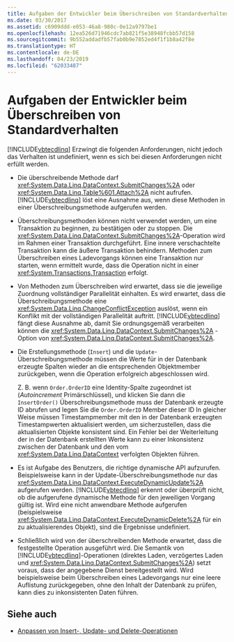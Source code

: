 ```yaml
---
title: Aufgaben der Entwickler beim Überschreiben von Standardverhalten
ms.date: 03/30/2017
ms.assetid: c6909ddd-e053-46a8-980c-0e12a9797be1
ms.openlocfilehash: 12ea526d71946cdc7ab821f5e38948fcbb57d158
ms.sourcegitcommit: 9b552addadfb57fab0b9e7852ed4f1f1b8a42f8e
ms.translationtype: HT
ms.contentlocale: de-DE
ms.lasthandoff: 04/23/2019
ms.locfileid: "62033487"
---
```

# <a name="responsibilities-of-the-developer-in-overriding-default-behavior"></a>Aufgaben der Entwickler beim Überschreiben von Standardverhalten
[!INCLUDE[vbtecdlinq](../../../../../../includes/vbtecdlinq-md.md)] Erzwingt die folgenden Anforderungen, nicht jedoch das Verhalten ist undefiniert, wenn es sich bei diesen Anforderungen nicht erfüllt werden.  
  
- Die überschreibende Methode darf <xref:System.Data.Linq.DataContext.SubmitChanges%2A> oder <xref:System.Data.Linq.Table%601.Attach%2A> nicht aufrufen. [!INCLUDE[vbtecdlinq](../../../../../../includes/vbtecdlinq-md.md)] löst eine Ausnahme aus, wenn diese Methoden in einer Überschreibungsmethode aufgerufen werden.  
  
- Überschreibungsmethoden können nicht verwendet werden, um eine Transaktion zu beginnen, zu bestätigen oder zu stoppen. Die <xref:System.Data.Linq.DataContext.SubmitChanges%2A>-Operation wird im Rahmen einer Transaktion durchgeführt. Eine innere verschachtelte Transaktion kann die äußere Transaktion behindern. Methoden zum Überschreiben eines Ladevorgangs können eine Transaktion nur starten, wenn ermittelt wurde, dass die Operation nicht in einer <xref:System.Transactions.Transaction> erfolgt.  
  
- Von Methoden zum Überschreiben wird erwartet, dass sie die jeweilige Zuordnung vollständiger Parallelität einhalten. Es wird erwartet, dass die Überschreibungsmethode eine <xref:System.Data.Linq.ChangeConflictException> auslöst, wenn ein Konflikt mit der vollständigen Parallelität auftritt. [!INCLUDE[vbtecdlinq](../../../../../../includes/vbtecdlinq-md.md)] fängt diese Ausnahme ab, damit Sie ordnungsgemäß verarbeiten können die <xref:System.Data.Linq.DataContext.SubmitChanges%2A> -Option von <xref:System.Data.Linq.DataContext.SubmitChanges%2A>.  
  
- Die Erstellungsmethode (`Insert`) und die `Update`-Überschreibungsmethode müssen die Werte für in der Datenbank erzeugte Spalten wieder an die entsprechenden Objektmember zurückgeben, wenn die Operation erfolgreich abgeschlossen wird.  
  
     Z. B. wenn `Order.OrderID` eine Identity-Spalte zugeordnet ist (*Autoincrement* Primärschlüssel), und klicken Sie dann die `InsertOrder()` Überschreibungsmethode muss der Datenbank erzeugte ID abrufen und legen Sie die `Order.OrderID` Member dieser ID In gleicher Weise müssen Timestampmember mit den in der Datenbank erzeugten Timestampwerten aktualisiert werden, um sicherzustellen, dass die aktualisierten Objekte konsistent sind. Ein Fehler bei der Weiterleitung der in der Datenbank erstellten Werte kann zu einer Inkonsistenz zwischen der Datenbank und den vom <xref:System.Data.Linq.DataContext> verfolgten Objekten führen.  
  
- Es ist Aufgabe des Benutzers, die richtige dynamische API aufzurufen. Beispielsweise kann in der Update-Überschreibungsmethode nur das <xref:System.Data.Linq.DataContext.ExecuteDynamicUpdate%2A> aufgerufen werden. [!INCLUDE[vbtecdlinq](../../../../../../includes/vbtecdlinq-md.md)] erkennt oder überprüft nicht, ob die aufgerufene dynamische Methode für den jeweiligen Vorgang gültig ist. Wird eine nicht anwendbare Methode aufgerufen (beispielsweise <xref:System.Data.Linq.DataContext.ExecuteDynamicDelete%2A> für ein zu aktualisierendes Objekt), sind die Ergebnisse undefiniert.  
  
- Schließlich wird von der überschreibenden Methode erwartet, dass die festgestellte Operation ausgeführt wird. Die Semantik von [!INCLUDE[vbtecdlinq](../../../../../../includes/vbtecdlinq-md.md)]-Operationen (direktes Laden, verzögertes Laden und <xref:System.Data.Linq.DataContext.SubmitChanges%2A>) setzt voraus, dass der angegebene Dienst bereitgestellt wird. Wird beispielsweise beim Überschreiben eines Ladevorgangs nur eine leere Auflistung zurückgegeben, ohne den Inhalt der Datenbank zu prüfen, kann dies zu inkonsistenten Daten führen.  
  
## <a name="see-also"></a>Siehe auch

- [Anpassen von Insert-, Update- und Delete-Operationen](../../../../../../docs/framework/data/adonet/sql/linq/customizing-insert-update-and-delete-operations.md)
